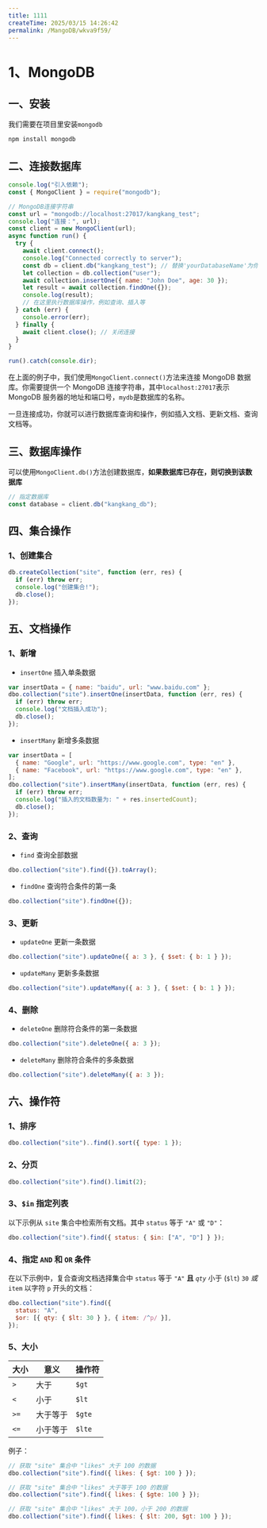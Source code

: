 ```yaml
---
title: 1111
createTime: 2025/03/15 14:26:42
permalink: /MangoDB/wkva9f59/
---
```

# 1、MongoDB

## 一、安装

我们需要在项目里安装`mongodb`

```bash no-line-numbers
npm install mongodb
```

## 二、连接数据库

```javascript
console.log("引入依赖");
const { MongoClient } = require("mongodb");

// MongoDB连接字符串
const url = "mongodb://localhost:27017/kangkang_test";
console.log("连接：", url);
const client = new MongoClient(url);
async function run() {
  try {
    await client.connect();
    console.log("Connected correctly to server");
    const db = client.db("kangkang_test"); // 替换'yourDatabaseName'为你的数据库名
    let collection = db.collection("user");
    await collection.insertOne({ name: "John Doe", age: 30 });
    let result = await collection.findOne({});
    console.log(result);
    // 在这里执行数据库操作，例如查询、插入等
  } catch (err) {
    console.error(err);
  } finally {
    await client.close(); // 关闭连接
  }
}

run().catch(console.dir);
```

在上面的例子中，我们使用`MongoClient.connect()`方法来连接 MongoDB 数据库。你需要提供一个 MongoDB 连接字符串，其中`localhost:27017`表示 MongoDB 服务器的地址和端口号，`mydb`是数据库的名称。

一旦连接成功，你就可以进行数据库查询和操作，例如插入文档、更新文档、查询文档等。

## 三、数据库操作

可以使用`MongoClient.db()`方法创建数据库，**如果数据库已存在，则切换到该数据库**

```js
// 指定数据库
const database = client.db("kangkang_db");
```

## 四、集合操作

### 1、创建集合

```js
db.createCollection("site", function (err, res) {
  if (err) throw err;
  console.log("创建集合!");
  db.close();
});
```

## 五、文档操作

### 1、新增

- `insertOne` 插入单条数据

```js
var insertData = { name: "baidu", url: "www.baidu.com" };
dbo.collection("site").insertOne(insertData, function (err, res) {
  if (err) throw err;
  console.log("文档插入成功");
  db.close();
});
```

- `insertMany` 新增多条数据

```js
var insertData = [
  { name: "Google", url: "https://www.google.com", type: "en" },
  { name: "Facebook", url: "https://www.google.com", type: "en" },
];
dbo.collection("site").insertMany(insertData, function (err, res) {
  if (err) throw err;
  console.log("插入的文档数量为: " + res.insertedCount);
  db.close();
});
```

### 2、查询

- `find` 查询全部数据

```js
dbo.collection("site").find({}).toArray();
```

- `findOne` 查询符合条件的第一条

```js
dbo.collection("site").findOne({});
```

### 3、更新

- `updateOne` 更新一条数据

```js
dbo.collection("site").updateOne({ a: 3 }, { $set: { b: 1 } });
```

- `updateMany` 更新多条数据

```js
dbo.collection("site").updateMany({ a: 3 }, { $set: { b: 1 } });
```

### 4、删除

- `deleteOne` 删除符合条件的第一条数据

```js
dbo.collection("site").deleteOne({ a: 3 });
```

- `deleteMany` 删除符合条件的多条数据

```js
dbo.collection("site").deleteMany({ a: 3 });
```

## 六、操作符

### 1、排序

```js
dbo.collection("site")..find().sort({ type: 1 });
```

### 2、分页

```js
dbo.collection("site").find().limit(2);
```

### 3、`$in` 指定列表

以下示例从 `site` 集合中检索所有文档。其中 `status` 等于 `"A"` 或 `"D"`：

```js
dbo.collection("site").find({ status: { $in: ["A", "D"] } });
```

### 4、指定 `AND` 和 `OR` 条件

在以下示例中，复合查询文档选择集合中 `status` 等于 `"A"` **且** _`qty`_ 小于 (`$lt`) `30` _或_ `item` 以字符 `p` 开头的文档：

```js
dbo.collection("site").find({
  status: "A",
  $or: [{ qty: { $lt: 30 } }, { item: /^p/ }],
});
```

### 5、大小

| 大小 | 意义     | 操作符 |
| ---- | -------- | ------ |
| `>`  | 大于     | `$gt`  |
| `<`  | 小于     | `$lt`  |
| `>=` | 大于等于 | `$gte` |
| `<=` | 小于等于 | `$lte` |

例子：

```js
// 获取 "site" 集合中 "likes" 大于 100 的数据
dbo.collection("site").find({ likes: { $gt: 100 } });

// 获取 "site" 集合中 "likes" 大于等于 100 的数据
dbo.collection("site").find({ likes: { $gte: 100 } });

// 获取 "site" 集合中 "likes" 大于 100，小于 200 的数据
dbo.collection("site").find({ likes: { $lt: 200, $gt: 100 } });
```
